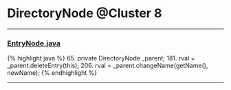 # DirectoryNode @Cluster 8

***

### [EntryNode.java](https://searchcode.com/codesearch/view/15642274/)
{% highlight java %}
65. private DirectoryNode _parent;
181.         rval = _parent.deleteEntry(this);
206.         rval = _parent.changeName(getName(), newName);
{% endhighlight %}

***

